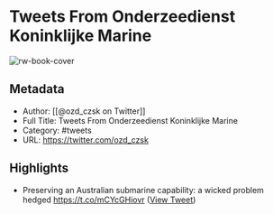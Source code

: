 # Tweets From Onderzeedienst Koninklijke Marine

![rw-book-cover](https://pbs.twimg.com/profile_images/1243104868291751938/s6cZqXj-.jpg)

## Metadata
- Author: [[@ozd_czsk on Twitter]]
- Full Title: Tweets From Onderzeedienst Koninklijke Marine
- Category: #tweets
- URL: https://twitter.com/ozd_czsk

## Highlights
- Preserving an Australian submarine capability: a wicked problem hedged https://t.co/mCYcGHiovr ([View Tweet](https://twitter.com/ozd_czsk/status/1590006618984681472))
